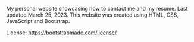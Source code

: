My personal website showcasing how to contact me and my resume. Last updated March 25, 2023. This website was created using HTML, CSS, JavaScript and Bootstrap.

License: https://bootstrapmade.com/license/

